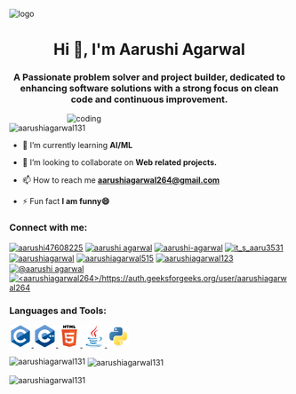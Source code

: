 ![logo](https://github.com/aarushiagarwal131/aarushiagarwal131/blob/main/1.png)
<h1 align="center">Hi 👋, I'm Aarushi Agarwal</h1>
<h3 align="center">A Passionate problem solver and project builder, dedicated to enhancing software solutions with a strong focus on clean code and continuous improvement.</h3>
<img align="right" alt="coding" width="400" src="https://camo.githubusercontent.com/691cdc5f9c4dc0e88650b97d480af9237d9422963bd1184f95e00087d3aa8bbd/68747470733a2f2f692e696d6775722e636f6d2f72486c456444712e676966">

<p align="left"> <img src="https://komarev.com/ghpvc/?username=aarushiagarwal131&label=Profile%20views&color=0e75b6&style=flat" alt="aarushiagarwal131" /> </p>

- 🌱 I’m currently learning **AI/ML**

- 👯 I’m looking to collaborate on **Web related projects.**

- 📫 How to reach me **aarushiagarwal264@gmail.com**

- ⚡ Fun fact **I am funny😄**

<h3 align="left">Connect with me:</h3>
<p align="left">
<a href="https://twitter.com/aarushi47608225" target="blank"><img align="center" src="https://raw.githubusercontent.com/rahuldkjain/github-profile-readme-generator/master/src/images/icons/Social/twitter.svg" alt="aarushi47608225" height="30" width="40" /></a>
<a href="https://linkedin.com/in/aarushi-agarwal-0a7b10227" target="blank"><img align="center" src="https://raw.githubusercontent.com/rahuldkjain/github-profile-readme-generator/master/src/images/icons/Social/linked-in-alt.svg" alt="aarushi agarwal" height="30" width="40" /></a>
<a href="https://stackoverflow.com/users/18428666/aarushi-agarwal" target="blank"><img align="center" src="https://raw.githubusercontent.com/rahuldkjain/github-profile-readme-generator/master/src/images/icons/Social/stack-overflow.svg" alt="aarushi-agarwal" height="30" width="40" /></a>
<a href="https://instagram.com/it_s_aaru3531" target="blank"><img align="center" src="https://raw.githubusercontent.com/rahuldkjain/github-profile-readme-generator/master/src/images/icons/Social/instagram.svg" alt="it_s_aaru3531" height="30" width="40" /></a>
<a href="https://www.codechef.com/users/aarushiagarwal" target="blank"><img align="center" src="https://cdn.jsdelivr.net/npm/simple-icons@3.1.0/icons/codechef.svg" alt="aarushiagarwal" height="30" width="40" /></a>
<a href="https://codeforces.com/profile/aarushiagarwal515" target="blank"><img align="center" src="https://raw.githubusercontent.com/rahuldkjain/github-profile-readme-generator/master/src/images/icons/Social/codeforces.svg" alt="aarushiagarwal515" height="30" width="40" /></a>
<a href="https://www.leetcode.com/aarushiagarwal123" target="blank"><img align="center" src="https://raw.githubusercontent.com/rahuldkjain/github-profile-readme-generator/master/src/images/icons/Social/leet-code.svg" alt="aarushiagarwal123" height="30" width="40" /></a>
<a href="https://www.hackerearth.com/@aarushiagarwal264" target="blank"><img align="center" src="https://raw.githubusercontent.com/rahuldkjain/github-profile-readme-generator/master/src/images/icons/Social/hackerearth.svg" alt="@aarushi agarwal" height="30" width="40" /></a>
<a href="https://auth.geeksforgeeks.org/user/<aarushiagarwal264>/https://auth.geeksforgeeks.org/user/aarushiagarwal264" target="blank"><img align="center" src="https://raw.githubusercontent.com/rahuldkjain/github-profile-readme-generator/master/src/images/icons/Social/geeks-for-geeks.svg" alt="<aarushiagarwal264>/https://auth.geeksforgeeks.org/user/aarushiagarwal264" height="30" width="40" /></a>
</p>

<h3 align="left">Languages and Tools:</h3>
<p align="left"> <a href="https://www.cprogramming.com/" target="_blank" rel="noreferrer"> <img src="https://raw.githubusercontent.com/devicons/devicon/master/icons/c/c-original.svg" alt="c" width="40" height="40"/> </a> <a href="https://www.w3schools.com/cpp/" target="_blank" rel="noreferrer"> <img src="https://raw.githubusercontent.com/devicons/devicon/master/icons/cplusplus/cplusplus-original.svg" alt="cplusplus" width="40" height="40"/> </a> <a href="https://www.w3.org/html/" target="_blank" rel="noreferrer"> <img src="https://raw.githubusercontent.com/devicons/devicon/master/icons/html5/html5-original-wordmark.svg" alt="html5" width="40" height="40"/> </a> <a href="https://www.java.com" target="_blank" rel="noreferrer"> <img src="https://raw.githubusercontent.com/devicons/devicon/master/icons/java/java-original.svg" alt="java" width="40" height="40"/> </a> <a height="40"/> </a> <a href="https://www.python.org" target="_blank" rel="noreferrer"> <img src="https://raw.githubusercontent.com/devicons/devicon/master/icons/python/python-original.svg" alt="python" width="40" height="40"/> </a> </p>

<p><img align="left" src="https://github-readme-stats.vercel.app/api/top-langs?username=aarushiagarwal131&show_icons=true&locale=en&layout=compact" alt="aarushiagarwal131" /></p>

<p>&nbsp;<img align="center" src="https://github-readme-stats.vercel.app/api?username=aarushiagarwal131&show_icons=true&locale=en" alt="aarushiagarwal131" /></p>

<p><img align="center" src="https://github-readme-streak-stats.herokuapp.com/?user=aarushiagarwal131&" alt="aarushiagarwal131" /></p>
